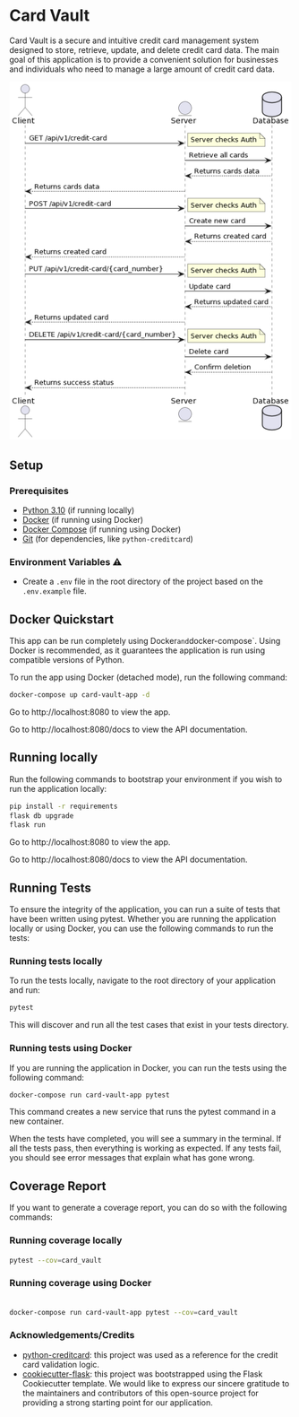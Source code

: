 # Card Vault

Card Vault is a secure and intuitive credit card management system designed to store, retrieve, update, and delete credit card data. The main goal of this application is to provide a convenient solution for businesses and individuals who need to manage a large amount of credit card data.

<p align="center">
  <img src="assets/img.png" alt="Sequence Diagram">
</p>

## Setup

### Prerequisites

  - [Python 3.10](https://www.python.org/downloads/release/python-3100/) (if running locally)
  - [Docker](https://docs.docker.com/get-docker/) (if running using Docker)
  - [Docker Compose](https://docs.docker.com/compose/install/) (if running using Docker)
  - [Git](https://git-scm.com/downloads) (for dependencies, like `python-creditcard`)

### Environment Variables ⚠️

  - Create a `.env` file in the root directory of the project based on the `.env.example` file.

## Docker Quickstart

This app can be run completely using Docker` and `docker-compose`. Using Docker is recommended, as it guarantees the application is run using compatible versions of Python.

To run the app using Docker (detached mode), run the following command:

```bash
docker-compose up card-vault-app -d
```



Go to http://localhost:8080 to view the app.

Go to http://localhost:8080/docs to view the API documentation.

## Running locally

Run the following commands to bootstrap your environment if you wish to run the application locally:

```bash
pip install -r requirements
flask db upgrade
flask run
```

Go to http://localhost:8080 to view the app.

Go to http://localhost:8080/docs to view the API documentation.

## Running Tests

To ensure the integrity of the application, you can run a suite of tests that have been written using pytest. Whether you are running the application locally or using Docker, you can use the following commands to run the tests:

### Running tests locally

To run the tests locally, navigate to the root directory of your application and run:

```bash
pytest
```

This will discover and run all the test cases that exist in your tests directory.

### Running tests using Docker

If you are running the application in Docker, you can run the tests using the following command:


```bash
docker-compose run card-vault-app pytest
```

This command creates a new service that runs the pytest command in a new container.

When the tests have completed, you will see a summary in the terminal. If all the tests pass, then everything is working as expected. If any tests fail, you should see error messages that explain what has gone wrong.

## Coverage Report

If you want to generate a coverage report, you can do so with the following commands:

### Running coverage locally

```bash
pytest --cov=card_vault
```

### Running coverage using Docker

```bash

docker-compose run card-vault-app pytest --cov=card_vault
```


### Acknowledgements/Credits

  - [python-creditcard](https://github.com/MaisTodos/python-creditcard): this project was used as a reference for the credit card validation logic.
  - [cookiecutter-flask](https://github.com/cookiecutter-flask/cookiecutter-flask): this project was bootstrapped using the Flask Cookiecutter template. We would like to express our sincere gratitude to the maintainers and contributors of this open-source project for providing a strong starting point for our application.
